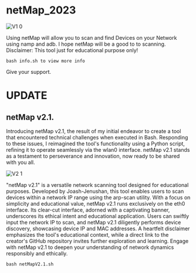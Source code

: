 # netMap_2023
![V1 0](https://github.com/Joash-Jenushan/netMap_2023/assets/137409476/5edd56f7-7c64-41e2-8490-1baa566e3025)

Using netMap will allow you to scan and find Devices on your Network using namp and adb. 
I hope netMap will be a good to to scanning. Disclaimer: This tool just for educational purpose only! 

```
bash info.sh to view more info
```
Give your support.


# UPDATE
## netMap v2.1.
Introducing netMap v2.1, the result of my initial endeavor to create a tool that encountered technical challenges when executed in Bash. Responding to these issues, I reimagined the tool's functionality using a Python script, refining it to operate seamlessly via the wlan0 interface. netMap v2.1 stands as a testament to perseverance and innovation, now ready to be shared with you all.

![V2 1](https://github.com/Joash-Jenushan/netMap_2023/assets/137409476/8830d0ee-9f11-4bee-9a04-47dc9f296bae)


"netMap v2.1" is a versatile network scanning tool designed for educational purposes. Developed by Joash-Jenushan, this tool enables users to scan devices within a network IP range using the arp-scan utility. With a focus on simplicity and educational value, netMap v2.1 runs exclusively on the eth0 interface. Its clear-cut interface, adorned with a captivating banner, underscores its ethical intent and educational application. Users can swiftly input the network IP to scan, and netMap v2.1 diligently performs device discovery, showcasing device IP and MAC addresses. A heartfelt disclaimer emphasizes the tool's educational context, while a direct link to the creator's GitHub repository invites further exploration and learning. Engage with netMap v2.1 to deepen your understanding of network dynamics responsibly and ethically.

```
bash netMapV2.1.sh
```
